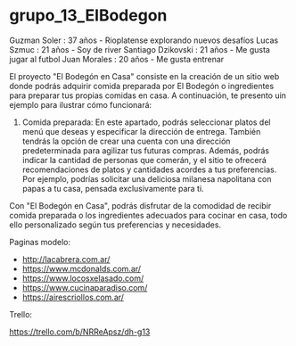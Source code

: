 # grupo_13_ElBodegon

Guzman Soler : 37 años - Rioplatense explorando nuevos desafíos
Lucas Szmuc : 21 años - Soy de river
Santiago Dzikovski : 21 años - Me gusta jugar al futbol
Juan Morales : 20 años - Me gusta entrenar


El proyecto "El Bodegón en Casa" consiste en la creación de un sitio web donde podrás adquirir comida preparada por El Bodegón o ingredientes para preparar tus propias comidas en casa. A continuación, te presento uin ejemplo para ilustrar cómo funcionará:

1. Comida preparada:
En este apartado, podrás seleccionar platos del menú que deseas y especificar la dirección de entrega. También tendrás la opción de crear una cuenta con una dirección predeterminada para agilizar tus futuras compras. Además, podrás indicar la cantidad de personas que comerán, y el sitio te ofrecerá recomendaciones de platos y cantidades acordes a tus preferencias. Por ejemplo, podrías solicitar una deliciosa milanesa napolitana con papas a tu casa, pensada exclusivamente para ti.

Con "El Bodegón en Casa", podrás disfrutar de la comodidad de recibir comida preparada o los ingredientes adecuados para cocinar en casa, todo ello personalizado según tus preferencias y necesidades.

Paginas modelo:

- http://lacabrera.com.ar/
- https://www.mcdonalds.com.ar/
- https://www.locosxelasado.com/
- https://www.cucinaparadiso.com/
- https://airescriollos.com.ar/ 


Trello: 

https://trello.com/b/NRReApsz/dh-g13